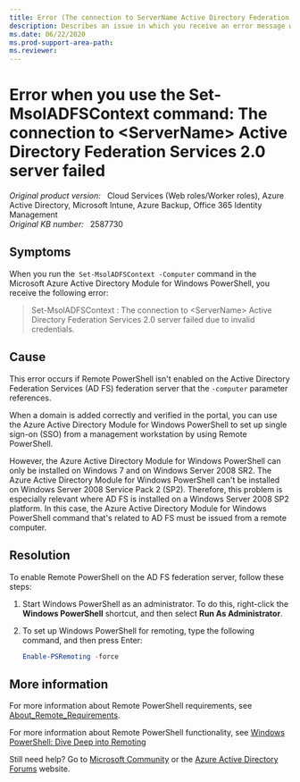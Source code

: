 ```yaml
---
title: Error (The connection to ServerName Active Directory Federation Services 2.0 server failed) when you use the Set-MsolADFSContext command
description: Describes an issue in which you receive an error message when you use the Set-MsolADFSContext command.
ms.date: 06/22/2020
ms.prod-support-area-path: 
ms.reviewer: 
---
```

# Error when you use the Set-MsolADFSContext command: The connection to \<ServerName> Active Directory Federation Services 2.0 server failed

_Original product version:_ &nbsp; Cloud Services (Web roles/Worker roles), Azure Active Directory, Microsoft Intune, Azure Backup, Office 365 Identity Management  
_Original KB number:_ &nbsp; 2587730

## Symptoms

When you run the` Set-MsolADFSContext -Computer` command in the Microsoft Azure Active Directory Module for Windows PowerShell, you receive the following error:

> Set-MsolADFSContext : The connection to \<ServerName> Active Directory Federation Services 2.0 server failed due to invalid credentials.

## Cause

This error occurs if Remote PowerShell isn't enabled on the Active Directory Federation Services (AD FS) federation server that the `-computer` parameter references.

When a domain is added correctly and verified in the portal, you can use the Azure Active Directory Module for Windows PowerShell to set up single sign-on (SSO) from a management workstation by using Remote PowerShell.

However, the Azure Active Directory Module for Windows PowerShell can only be installed on Windows 7 and on Windows Server 2008 SR2. The Azure Active Directory Module for Windows PowerShell can't be installed on Windows Server 2008 Service Pack 2 (SP2). Therefore, this problem is especially relevant where AD FS is installed on a Windows Server 2008 SP2 platform. In this case, the Azure Active Directory Module for Windows PowerShell command that's related to AD FS must be issued from a remote computer.

## Resolution

To enable Remote PowerShell on the AD FS federation server, follow these steps:

1. Start Windows PowerShell as an administrator. To do this, right-click the **Windows PowerShell** shortcut, and then select **Run As Administrator**.

2. To set up Windows PowerShell for remoting, type the following command, and then press Enter:

    ```powershell
    Enable-PSRemoting -force
    ```

## More information

For more information about Remote PowerShell requirements, see [About_Remote_Requirements](/previous-versions//dd315349(v=technet.10)?redirectedfrom=MSDN).

For more information about Remote PowerShell functionality, see [Windows PowerShell: Dive Deep into Remoting](/previous-versions/technet-magazine/gg981683(v=msdn.10)?redirectedfrom=MSDN)

Still need help? Go to [Microsoft Community](https://answers.microsoft.com/) or the [Azure Active Directory Forums](https://social.msdn.microsoft.com/Forums) website.
